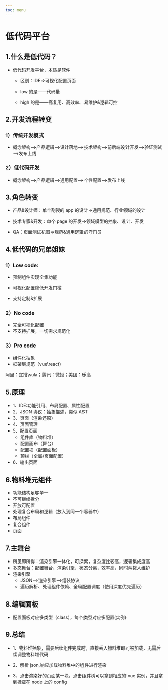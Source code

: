 ```yaml
---
toc: menu
---
```


# 低代码平台

## 1.什么是低代码？

- 低代码开发平台，本质是软件

  - 区别：IDE=>可视化配置页面

  - low 的是——代码量

  - high 的是——高复用、高效率、易维护&逻辑可控

## 2.开发流程转变

### 1）传统开发模式

- 概念架构——>产品逻辑——>设计落地——>技术架构——>前后端设计开发——>验证测试——>发布上线

### 2）低代码开发

- 概念架构——>产品逻辑——>通用配置——>个性配置——>发布上线

## 3.角色转变

- 产品&设计师：单个割裂的 app 的设计=>通用规范、行业领域的设计

- 技术专家&开发：单个 page 的开发=>领域模型的抽象、设计、开发

- QA：页面测试机器=>规范&通用逻辑的守门员

## 4.低代码的兄弟姐妹

### 1）Low code:

- 预制组件实现全集功能

- 可视化配置降低开发门槛

- 支持定制&扩展

### 2）No code

- 完全可视化配置
- 不支持扩展，一切需求规范化

### 3）Pro code

- 组件化抽象
- 框架层规范（vue\react）

阿里：宜搭\sula；腾讯：微搭；美团：乐高

## 5.原理

- 1、IDE:功能引用、布局配置、属性配置
- 2、JSON 协议：抽象描述，类似 AST
- 3、页面（渲染还原）
- 4、页面管理
- 5、配置页面
  - 组件库（物料堆）
  - 配置画布（舞台）
  - 配置项（配置面板）
  - 顶栏（全局/页面配置）
- 6、输出页面

## 6.物料堆元组件

- 功能结构足够单一
- 不可继续拆分
- 开放可配置
- 处理复合布局和逻辑（放入到同一个容器中）
- 布局组件
- 复合组件
- 页面

## 7.主舞台

- 所见即所得：渲染引擎一体化，可探索，复杂度比较高，逻辑集成度高
- 多态舞台：配置舞台、渲染引擎、状态分离，效率高，同时两拨人维护
- 渲染引擎
  - JSON——>渲染引擎——>组装协议
  - 遍历解析、处理组件依赖、全局配置调度（使用深度优先遍历）

## 8.编辑面板

- 配置面板对应多类型（class），每个类型对应多配置(实例)

## 9.总结

- 1、物料堆抽象，需要后续组件完成时，直接丢入物料堆即可被加载，无需后续调整物料堆代码

- 2、解析 json,响应加载物料堆中的组件进行渲染

- 3、点击渲染好的页面某一块，点击组件树可以拿到相应的 vue 实例，并且拿到挂载在 node 上的 config
